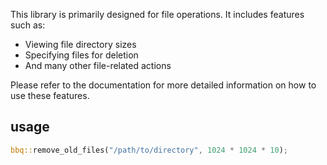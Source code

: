 This library is primarily designed for file operations. It includes features such as:

- Viewing file directory sizes
- Specifying files for deletion
- And many other file-related actions

Please refer to the documentation for more detailed information on how to use these features.

## usage
```rust
bbq::remove_old_files("/path/to/directory", 1024 * 1024 * 10);
```
